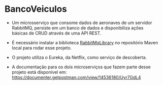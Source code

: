 # BancoVeiculos
* Um microsserviço que consome dados de aeronaves de um servidor RabbitMQ, persiste em um banco de dados e disponibiliza ações básicas de CRUD através de uma API REST.

* É necessário instalar a biblioteca [RabbitMqLibrary](https://github.com/marcelosbar/RabbitMqLibrary) no repositório Maven local para rodar esse projeto.

* O projeto utiliza o Eureka, da Netflix, como serviço de descoberta.

* A documentação para os dois microserviços que fazem parte desse projeto está disponível em: https://documenter.getpostman.com/view/14536180/Uyr7GdL4
